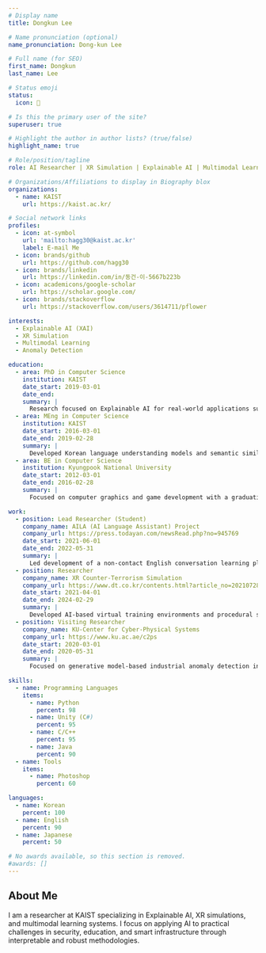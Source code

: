 ```yaml
---
# Display name
title: Dongkun Lee

# Name pronunciation (optional)
name_pronunciation: Dong-kun Lee

# Full name (for SEO)
first_name: Dongkun
last_name: Lee

# Status emoji
status:
  icon: 🚀

# Is this the primary user of the site?
superuser: true

# Highlight the author in author lists? (true/false)
highlight_name: true

# Role/position/tagline
role: AI Researcher | XR Simulation | Explainable AI | Multimodal Learning

# Organizations/Affiliations to display in Biography blox
organizations:
  - name: KAIST
    url: https://kaist.ac.kr/

# Social network links
profiles:
  - icon: at-symbol
    url: 'mailto:hagg30@kaist.ac.kr'
    label: E-mail Me
  - icon: brands/github
    url: https://github.com/hagg30
  - icon: brands/linkedin
    url: https://linkedin.com/in/동건-이-5667b223b
  - icon: academicons/google-scholar
    url: https://scholar.google.com/
  - icon: brands/stackoverflow
    url: https://stackoverflow.com/users/3614711/pflower

interests:
  - Explainable AI (XAI)
  - XR Simulation
  - Multimodal Learning
  - Anomaly Detection

education:
  - area: PhD in Computer Science
    institution: KAIST
    date_start: 2019-03-01
    date_end: 
    summary: |
      Research focused on Explainable AI for real-world applications such as smart energy systems, education, and safety. Worked on anomaly detection, risk assessment, and XR simulation projects.
  - area: MEng in Computer Science
    institution: KAIST
    date_start: 2016-03-01
    date_end: 2019-02-28
    summary: |
      Developed Korean language understanding models and semantic similarity techniques through deep learning.
  - area: BE in Computer Science
    institution: Kyungpook National University
    date_start: 2012-03-01
    date_end: 2016-02-28
    summary: |
      Focused on computer graphics and game development with a graduation project involving interactive game design and optimization.

work:
  - position: Lead Researcher (Student)
    company_name: AILA (AI Language Assistant) Project
    company_url: https://press.todayan.com/newsRead.php?no=945769
    date_start: 2021-06-01
    date_end: 2022-05-31
    summary: |
      Led development of a non-contact English conversation learning platform with 3D avatars, integrating Unity and chatbot systems.
  - position: Researcher
    company_name: XR Counter-Terrorism Simulation
    company_url: https://www.dt.co.kr/contents.html?article_no=2021072802109923645006
    date_start: 2021-04-01
    date_end: 2024-02-29
    summary: |
      Developed AI-based virtual training environments and procedural scenario generation for police counter-terrorism exercises.
  - position: Visiting Researcher
    company_name: KU-Center for Cyber-Physical Systems
    company_url: https://www.ku.ac.ae/c2ps
    date_start: 2020-03-01
    date_end: 2020-05-31
    summary: |
      Focused on generative model-based industrial anomaly detection in safety-critical infrastructures.

skills:
  - name: Programming Languages
    items:
      - name: Python
        percent: 98
      - name: Unity (C#)
        percent: 95
      - name: C/C++
        percent: 95
      - name: Java
        percent: 90
  - name: Tools
    items:
      - name: Photoshop
        percent: 60

languages:
  - name: Korean
    percent: 100
  - name: English
    percent: 90
  - name: Japanese
    percent: 50

# No awards available, so this section is removed.
#awards: []
---
```


## About Me

I am a researcher at KAIST specializing in Explainable AI, XR simulations, and multimodal learning systems. I focus on applying AI to practical challenges in security, education, and smart infrastructure through interpretable and robust methodologies.
